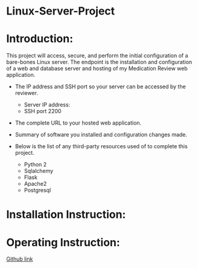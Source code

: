 # Linux-Server-Project

# Introduction:
This project will access, secure, and perform the initial configuration of a bare-bones Linux server. The endpoint is the installation and configuration of a web and database server and hosting of my Medication Review web application.

  - The IP address and SSH port so your server can be accessed by the reviewer.
    - Server IP address:
    - SSH port 2200
  - The complete URL to your hosted web application.

  - Summary of software you installed and configuration changes made.
  - Below is the list of any third-party resources used of to complete this project.
      - Python 2
      - Sqlalchemy
      - Flask
      - Apache2
      - Postgresql


# Installation Instruction:
# Operating Instruction:

[Github link](https://github.com/jocoder22/Linux-Server-Project.git)
